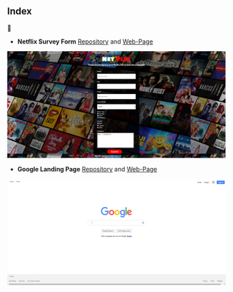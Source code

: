 ## Index

:muscle:

- **Netflix Survey Form** 
[Repository](https://github.com/nigranac/Netflix-Home-Page) and [Web-Page](https://nigranac.github.io/Netflix-Home-Page/)
<img src="./images/netflix.png" width="600">


- **Google Landing Page**
[Repository](https://github.com/nigranac/Google-Landing-Page) and [Web-Page](https://nigranac.github.io/Google-Landing-Page/)
<img src="./images/google.png" width="600">
